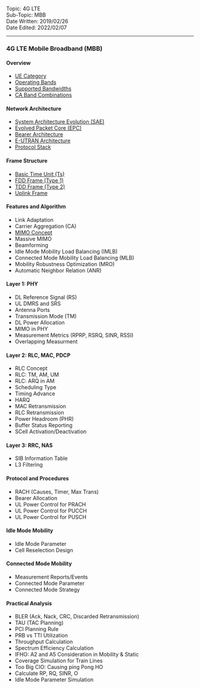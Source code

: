 Topic: 4G LTE<br>
Sub-Topic: MBB<br>
Date Written: 2019/02/26<br>
Date Edited: 2022/02/07<br>

---

### 4G LTE Mobile Broadband (MBB)
#### Overview 

- [UE Category](/lte_mbb/lte_mbb_overview.md?id=Ue-Category)<br>
- [Operating Bands](/lte_mbb/lte_mbb_overview.md?id=Operating-Bands)<br>
- [Supported Bandwidths](/lte_mbb/lte_mbb_overview.md?id=Supported-Bandwidths)<br>
- [CA Band Combinations](/lte_mbb/lte_mbb_overview.md?id=CA-Band-Combinations)<br>

#### Network Architecture 

- [System Architecture Evolution (SAE)](/lte_mbb/lte_mbb_nwarchitecture.md?id=System-Architecture-Evolution-SAE)<br>
- [Evolved Packet Core (EPC)](/lte_mbb/lte_mbb_nwarchitecture.md?id=Evolved-Packet-Core-EPC)<br>
- [Bearer Architecture](/lte_mbb/lte_mbb_nwarchitecture.md?id=Bearer-Architecture)<br>
- [E-UTRAN Architecture](/lte_mbb/lte_mbb_nwarchitecture.md?id=E-UTRAN-Architecture)<br>
- [Protocol Stack](/lte_mbb/lte_mbb_nwarchitecture.md?id=Protocol-Stack)<br>

#### Frame Structure 

- [Basic Time Unit (Ts)](/lte_mbb/lte_mbb_framestructure.md?id=Basic-Time-Unit-Ts)<br>
- [FDD Frame (Type 1)](/lte_mbb/lte_mbb_framestructure.md?id=FDD-Frame-Type-1)<br>
- [TDD Frame (Type 2)](/lte_mbb/lte_mbb_framestructure.md?id=TDD-Frame-Type-2)<br>
- [Uplink Frame](/lte_mbb/lte_mbb_framestructure.md?id=Uplink-Frame)<br>

#### Features and Algorithm 

- Link Adaptation<br> 
- Carrier Aggregation (CA)<br> 
- [MIMO Concept](/lte_mbb/lte_mbb_featurealgo.md?id=MIMO-Concept)<br>
- Massive MIMO<br>
- Beamforming<br> 
- Idle Mode Mobility Load Balancing (IMLB)<br> 
- Connected Mode Mobility Load Balancing (MLB)<br> 
- Mobility Robustness Optimization (MRO)<br> 
- Automatic Neighbor Relation (ANR)<br> 

#### Layer 1: PHY

- DL Reference Signal (RS)<br> 
- UL DMRS and SRS<br> 
- Antenna Ports<br>
- Transmission Mode (TM)<br> 
- DL Power Allocation<br> 
- MIMO in PHY<br> 
- Measurement Metrics (RPRP, RSRQ, SINR, RSSI)<br>
- Overlapping Measurment<br> 

#### Layer 2: RLC, MAC, PDCP 

- RLC Concept<br> 
- RLC: TM, AM, UM<br> 
- RLC: ARQ in AM<br> 
- Scheduling Type<br> 
- Timing Advance<br> 
- HARQ<br> 
- MAC Retransmission<br> 
- RLC Retransmission<br> 
- Power Headroom (PHR)<br> 
- Buffer Status Reporting<br> 
- SCell Activation/Deactivation<br> 

#### Layer 3: RRC, NAS

- SIB Information Table<br> 
- L3 Filtering<br> 

#### Protocol and Procedures 

- RACH (Causes, Timer, Max Trans)<br> 
- Bearer Allocation<br> 
- UL Power Control for PRACH<br> 
- UL Power Control for PUCCH<br> 
- UL Power Control for PUSCH<br> 

#### Idle Mode Mobility 

- Idle Mode Parameter<br> 
- Cell Reselection Design<br> 

#### Connected Mode Mobility 

- Measurement Reports/Events<br> 
- Connected Mode Parameter<br> 
- Connected Mode Strategy<br> 

#### Practical Analysis 

- BLER (Ack, Nack, CRC, Discarded Retransmission)<br> 
- TAU (TAC Planning)<br> 
- PCI Planning Rule<br> 
- PRB vs TTI Utilization<br> 
- Throughput Calculation<br> 
- Spectrum Efficiency Calculation<br> 
- IFHO: A2 and A5 Consideration in Mobility & Static<br>
- Coverage Simulation for Train Lines<br> 
- Too Big CIO: Causing ping Pong HO<br>
- Calculate RP, RQ, SINR, O<br>
- Idle Mode Parameter Simulation